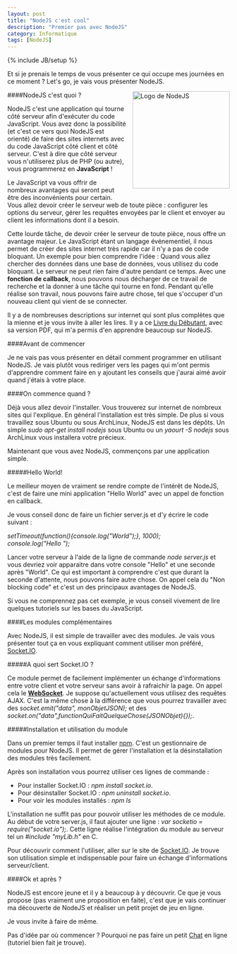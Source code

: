 ```yaml
---
layout: post
title: "NodeJS c'est cool"
description: "Premier pas avec NodeJS"
category: Informatique 
tags: [NodeJS]
---
```

{% include JB/setup %}

Et si je prenais le temps de vous présenter ce qui occupe mes journées en ce moment ? Let's go, je vais vous présenter NodeJS.

<img src="{{BASE_PATH}}/data/nodejs_logo.png" title="Logo de NodeJS" style="width: 220px; float: right; margin-left: 15px; margin-bottom: 15px;"/>

####NodeJS c'est quoi ?

NodeJS c'est une application qui tourne côté serveur afin d'exécuter du code JavaScript. Vous avez donc la possibilité (et c'est ce vers quoi NodeJS est orienté) de faire des sites internets avec du code JavaScript côté client et côté serveur. C'est à dire que côté serveur vous n'utiliserez plus de PHP (ou autre), vous programmerez en **JavaScript** !

<!-- break -->

Le JavaScript va vous offrir de nombreux avantages qui seront peut être des inconvénients pour certain. Vous allez devoir créer le serveur web de toute pièce : configurer les options du serveur, gérer les requêtes envoyées par le client et envoyer au client les informations dont il a besoin. 

Cette lourde tâche, de devoir créer le serveur de toute pièce, nous offre un avantage majeur. Le JavaScript étant un langage événementiel, il nous permet de créer des sites internet très rapide car il n'y a pas de code bloquant. Un exemple pour bien comprendre l'idée : Quand vous allez chercher des données dans une base de données, vous utilisez du code bloquant. Le serveur ne peut rien faire d'autre pendant ce temps. Avec une **fonction de callback**, nous pouvons nous décharger de ce travail de recherche et la donner à une tâche qui tourne en fond. Pendant qu'elle réalise son travail, nous pouvons faire autre chose, tel que s'occuper d'un nouveau client qui vient de se connecter. 

Il y a de nombreuses descriptions sur internet qui sont plus complètes que la mienne et je vous invite à aller les lires. Il y a ce [Livre du Débutant](http://nodejs.developpez.com/tutoriels/javascript/node-js-livre-debutant/), avec sa version PDF, qui m'a permis d'en apprendre beaucoup sur NodeJS. 

####Avant de commencer

Je ne vais pas vous présenter en détail comment programmer en utilisant NodeJS. Je vais plutôt vous rediriger vers les pages qui m'ont permis d'apprendre comment faire en y ajoutant les conseils que j'aurai aimé avoir quand j'étais à votre place. 

####On commence quand ?

Déjà vous allez devoir l'installer. Vous trouverez sur internet de nombreux sites qui l'explique. En général l'installation est très simple. De plus si vous travaillez sous Ubuntu ou sous ArchLinux, NodeJS est dans les dépôts. 
Un simple *sudo apt-get install nodejs* sous Ubuntu ou un *yaourt -S nodejs* sous ArchLinux vous installera votre précieux. 

Maintenant que vous avez NodeJS, commençons par une application simple. 

#####Hello World!

Le meilleur moyen de vraiment se rendre compte de l'intérêt de NodeJS, c'est de faire une mini application "Hello World" avec un appel de fonction en callback. 

Je vous conseil donc de faire un fichier server.js et d'y écrire le code suivant : 

*setTimeout(function(){console.log("World");}, 1000);*<br>
*console.log("Hello ");*

Lancer votre serveur à l'aide de la ligne de commande *node server.js* et vous devriez voir apparaitre dans votre console "Hello" et une seconde après "World". 
Ce qui est important à comprendre c'est que durant la seconde d'attente, nous pouvons faire autre chose. On appel cela du "Non blocking code" et c'est un des principaux avantages de NodeJS. 

Si vous ne comprennez pas cet exemple, je vous conseil vivement de lire quelques tutoriels sur les bases du JavaScript. 

####Les modules complémentaires

Avec NodeJS, il est simple de travailler avec des modules. Je vais vous présenter tout ça en vous expliquant comment utiliser mon préféré, [Socket.IO](http://socket.io/). 

#####A quoi sert Socket.IO ?

Ce module permet de facilement implémenter un échange d'informations entre votre client et votre serveur sans avoir à rafraichir la page. On appel cela le **[WebSocket](https://developer.mozilla.org/en-US/docs/WebSockets)**. Je suppose qu'actuellement vous utilisez des requêtes AJAX. C'est la même chose à la différence que vous pourrez travailler avec des *socket.emit("data", monObjetJSON);* et des *socket.on("data",functionQuiFaitQuelqueChose(JSONObjet){});*. 

#####Installation et utilisation du module

Dans un premier temps il faut installer [npm](https://npmjs.org/). C'est un gestionnaire de modules pour NodeJS. Il permet de gérer l'installation et la désinstallation des modules très facilement. 

Après son installation vous pourrez utiliser ces lignes de commande : 

- Pour installer Socket.IO : *npm install socket.io*. 
- Pour désinstaller Socket.IO : *npm uninstall socket.io*. 
- Pour voir les modules installés : *npm ls*

L'installation ne suffit pas pour pouvoir utiliser les méthodes de ce module. Au début de votre server.js, il faut ajouter une ligne : *var socketio = require("socket.io");*. 
Cette ligne réalise l'intégration du module au serveur tel un *\#include "myLib.h"* en C.  

Pour découvrir comment l'utiliser, aller sur le site de [Socket.IO](http://socket.io/). Je trouve son utilisation simple et indispensable pour faire un échange d'informations serveur/client. 

####Ok et après ? 

NodeJS est encore jeune et il y a beaucoup à y découvrir. Ce que je vous propose (pas vraiment une proposition en faite), c'est que je vais continuer ma découverte de NodeJS et réaliser un petit projet de jeu en ligne. 

Je vous invite à faire de même. 

Pas d'idée par où commencer ? Pourquoi ne pas faire un petit [Chat](http://www.grafikart.fr/tutoriels/nodejs/nodejs-socketio-tchat-366) en ligne (tutoriel bien fait je trouve). 
